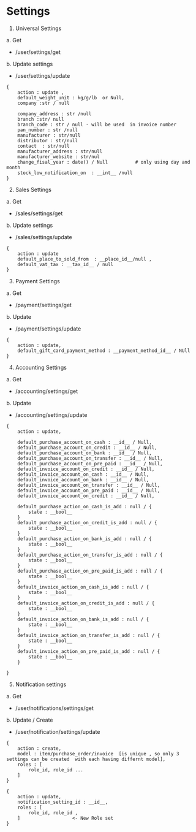 # Settings 

1. Universal Settings

a. Get
- /user/settings/get

b. Update settings 
- /user/settings/update
```
{
    action : update ,
    default_weight_unit : kg/g/lb  or Null,
    company :str / null
    
    company_address : str /null
    branch :str/ null
    branch_code : str / null - will be used  in invoice number
    pan_number : str /null
    manufacturer : str/null
    distributor : str/null
    contact  : str/null
    manufacturer_address : str/null
    manufacturer_website : str/nul
    change_fisal_year : date() / Null          # only using day and month 
    stock_low_notification_on  : __int__ /null
}
```


2. Sales Settings

a. Get
- /sales/settings/get

b. Update settings
- /sales/settings/update
```
{
    action : update
    default_place_to_sold_from  : __place_id__/null ,
    default_vat_tax : __tax_id__ / null
}
```


3. Payment Settings

a. Get
- /payment/settings/get

b. Update
- /payment/settings/update
```
{
    action : update,
    default_gift_card_payment_method : __payment_method_id__ / NUll
}
```

4. Accounting Settings

a. Get
- /accounting/settings/get

b. Update 
- /accounting/settings/update
```
{
    action : update,

    default_purchase_account_on_cash : __id__ / Null,
    default_purchase_account_on_credit : __id__ / Null,
    default_purchase_account_on_bank : __id__ / Null,
    default_purchase_account_on_transfer : __id__ / Null,
    default_purchase_account_on_pre_paid : __id__ / Null,
    default_invoice_account_on_credit : __id__ / Null,
    default_invoice_account_on_cash : __id__ / Null,
    default_invoice_account_on_bank : __id__ / Null,
    default_invoice_account_on_transfer : __id__ / Null,
    default_invoice_account_on_pre_paid : __id__ / Null,
    default_invoice_account_on_credit : __id__ / Null, 

    default_purchase_action_on_cash_is_add : null / {
        state : __bool__
    }
    default_purchase_action_on_credit_is_add : null / {
        state : __bool__
    }
    default_purchase_action_on_bank_is_add : null / {
        state : __bool__
    }
    default_purchase_action_on_transfer_is_add : null / {
        state : __bool__
    }
    default_purchase_action_on_pre_paid_is_add : null / {
        state : __bool__
    }
    default_invoice_action_on_cash_is_add : null / {
        state : __bool__
    }
    default_invoice_action_on_credit_is_add : null / {
        state : __bool__
    }
    default_invoice_action_on_bank_is_add : null / {
        state : __bool__
    }
    default_invoice_action_on_transfer_is_add : null / {
        state : __bool__
    }
    default_invoice_action_on_pre_paid_is_add : null / {
        state : __bool__
    }

}
```


5. Notification settings

a. Get
- /user/notifications/settings/get

b. Update / Create
- /user/notification/settings/update
```
{
    action : create,
    model : item/purchase_order/invoice  [is unique , so only 3 settings can be created  with each having differnt model],
    roles : [
        role_id, role_id ...
    ]
}
```
```
{
    action : update,
    notification_setting_id : __id__,
    roles : [
        role_id, role_id , 
    ]                   <- New Role set
}
```